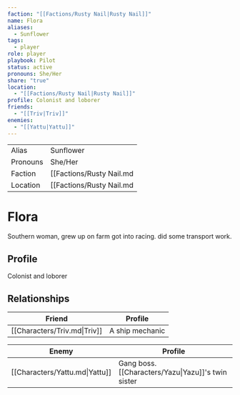 ```yaml
---
faction: "[[Factions/Rusty Nail|Rusty Nail]]"
name: Flora
aliases:
  - Sunflower
tags:
  - player
role: player
playbook: Pilot
status: active
pronouns: She/Her
share: "true"
location:
  - "[[Factions/Rusty Nail|Rusty Nail]]"
profile: Colonist and loborer
friends:
  - "[[Triv|Triv]]"
enemies:
  - "[[Yattu|Yattu]]"
---
```




|          |                  |
| -------- | ---------------- |
| Alias    | Sunflower | 
| Pronouns | She/Her |
| Faction  | [[Factions/Rusty Nail.md|Rusty Nail]]  |
| Location | [[Factions/Rusty Nail.md|Rusty Nail]] |

# Flora
Southern woman, grew up on farm got into racing. did some transport work. 

## Profile
Colonist and loborer

## Relationships

| Friend                       | Profile         |
| ---------------------------- | --------------- |
| [[Characters/Triv.md\|Triv]] | A ship mechanic |


| Enemy                          | Profile                                            |
| ------------------------------ | -------------------------------------------------- |
| [[Characters/Yattu.md\|Yattu]] | Gang boss. [[Characters/Yazu\|Yazu]]'s twin sister |




